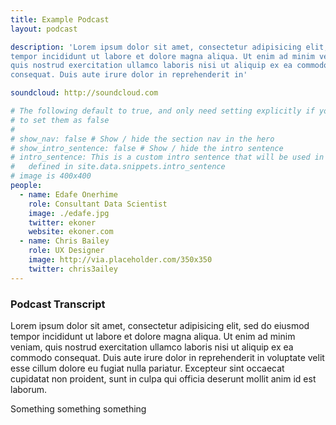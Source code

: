 ```yaml
---
title: Example Podcast
layout: podcast

description: 'Lorem ipsum dolor sit amet, consectetur adipisicing elit, sed do eiusmod
tempor incididunt ut labore et dolore magna aliqua. Ut enim ad minim veniam,
quis nostrud exercitation ullamco laboris nisi ut aliquip ex ea commodo
consequat. Duis aute irure dolor in reprehenderit in'

soundcloud: http://soundcloud.com

# The following default to true, and only need setting explicitly if you want
# to set them as false
#
# show_nav: false # Show / hide the section nav in the hero
# show_intro_sentence: false # Show / hide the intro sentence
# intro_sentence: This is a custom intro sentence that will be used in preference to the global one
#   defined in site.data.snippets.intro_sentence
# image is 400x400
people:
  - name: Edafe Onerhime
    role: Consultant Data Scientist
    image: ./edafe.jpg
    twitter: ekoner
    website: ekoner.com
  - name: Chris Bailey
    role: UX Designer
    image: http://via.placeholder.com/350x350
    twitter: chris3ailey
---
```


### Podcast Transcript

Lorem ipsum dolor sit amet, consectetur adipisicing elit, sed do eiusmod
tempor incididunt ut labore et dolore magna aliqua. Ut enim ad minim veniam,
quis nostrud exercitation ullamco laboris nisi ut aliquip ex ea commodo
consequat. Duis aute irure dolor in reprehenderit in voluptate velit esse
cillum dolore eu fugiat nulla pariatur. Excepteur sint occaecat cupidatat non
proident, sunt in culpa qui officia deserunt mollit anim id est laborum.

Something something something
